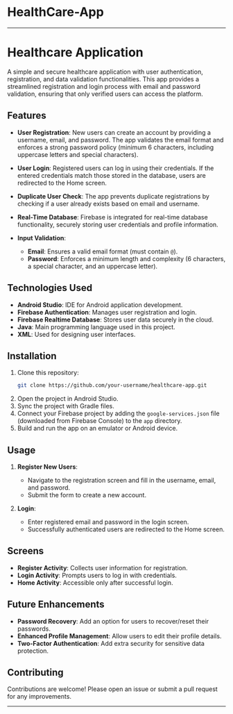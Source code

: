 # HealthCare-App

---

# Healthcare Application

A simple and secure healthcare application with user authentication, registration, and data validation functionalities. This app provides a streamlined registration and login process with email and password validation, ensuring that only verified users can access the platform.

## Features

- **User Registration**: New users can create an account by providing a username, email, and password. The app validates the email format and enforces a strong password policy (minimum 6 characters, including uppercase letters and special characters).
  
- **User Login**: Registered users can log in using their credentials. If the entered credentials match those stored in the database, users are redirected to the Home screen.
  
- **Duplicate User Check**: The app prevents duplicate registrations by checking if a user already exists based on email and username.

- **Real-Time Database**: Firebase is integrated for real-time database functionality, securely storing user credentials and profile information.
  
- **Input Validation**:
    - **Email**: Ensures a valid email format (must contain `@`).
    - **Password**: Enforces a minimum length and complexity (6 characters, a special character, and an uppercase letter).
  
## Technologies Used

- **Android Studio**: IDE for Android application development.
- **Firebase Authentication**: Manages user registration and login.
- **Firebase Realtime Database**: Stores user data securely in the cloud.
- **Java**: Main programming language used in this project.
- **XML**: Used for designing user interfaces.

## Installation

1. Clone this repository:
    ```bash
    git clone https://github.com/your-username/healthcare-app.git
    ```
2. Open the project in Android Studio.
3. Sync the project with Gradle files.
4. Connect your Firebase project by adding the `google-services.json` file (downloaded from Firebase Console) to the `app` directory.
5. Build and run the app on an emulator or Android device.

## Usage

1. **Register New Users**:
    - Navigate to the registration screen and fill in the username, email, and password.
    - Submit the form to create a new account.
  
2. **Login**:
    - Enter registered email and password in the login screen.
    - Successfully authenticated users are redirected to the Home screen.

## Screens

- **Register Activity**: Collects user information for registration.
- **Login Activity**: Prompts users to log in with credentials.
- **Home Activity**: Accessible only after successful login.

## Future Enhancements

- **Password Recovery**: Add an option for users to recover/reset their passwords.
- **Enhanced Profile Management**: Allow users to edit their profile details.
- **Two-Factor Authentication**: Add extra security for sensitive data protection.

## Contributing

Contributions are welcome! Please open an issue or submit a pull request for any improvements.

---
